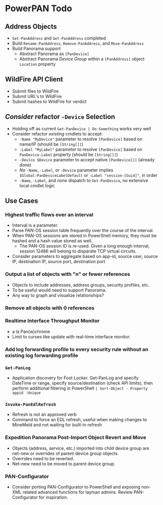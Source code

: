 # PowerPAN Todo

## Address Objects

- `Set-PanAddress` and `Get-PanAddress` completed
- Build `Rename-PanAddress`, `Remove-PanAddress`, and `Move-PanAddress`
- Build Panorama support
  - Abstract Panorama as `[PanDevice]`
  - Abstract Panorama *Device Group* within a `[PanAddress]` object `Location` property

## WildFire API Client

- Submit files to WildFire
- Submit URL's to WildFire
- Submit hashes to WildFire for verdict

## *Consider* refactor `-Device` Selection

- Holding off as current `Get-PanDevice | Do-Something` works very well
- Consider refactor *existing* cmdlets to accept:
  - `-Name "MyDevice"` parameter to resolve `[PanDevice]` based on name/IP (should be `[String[]]`)
  - `-Label "MyLabel"` parameter to resolve `[PanDevice]` based on `PanDevice.Label` property (should be `[String[]]`)
  - `-Device $Device` parameter to accept native `[PanDevice[]]` (already done)
  - *No* `-Name`, `-Label`, or `-Device` parameter implies `$Global:PanDeviceLabelDefault` or `-Label "session-[Guid]"`, in order
  - `-Name`, `-Label`, and *none* dispatch to `Get-PanDevice`, no extensive local cmdlet logic

## Use Cases

### Highest traffic flows over an interval

- Interval is a parameter.
- Parse PAN-OS session table frequently over the course of the interval.
- When PAN-OS sessions are stored in PowerShell memory, they must be hashed and a hash value stored as well.
  - The PAN-OS session ID is re-used. Given a long enough interval, session 12486 will belong to disparate TCP virtual circuits.
- Consider parameters to aggregate based on app-id, source user, source IP, destination IP, source port, destination port

### Output a list of objects with "n" or fewer references

- Objects to include addresses, address groups, security profiles, etc.
- To be useful would need to support Panorama.
- Any way to graph and visualize relationships?

### Remove all objects with 0 references

### Realtime Interface Throughput Monitor

- a la Pan(w)chrome
- Limit to curses like update with real-time interface monitor.

### Add log forwarding profile to every security rule without an existing log forwarding profile

### `Get-PanLog`

- Application discovery for Foot Locker. Get-PanLog and specify DateTime or range, specify source/destination (check API limits), then perform additional filtering in PowerShell `| Sort-Object - Property appid -Unique`

### `Invoke-PanEdlRefresh`

- Refresh is not an approved verb
- Command to force an EDL refresh, useful when making changes to MineMeld and not waiting for built-in refresh

### Expedition Panorama Post-Import Object Revert and Move

- Objects (address, service, etc.) imported into child device group are net-new or overrides of parent device group objects.
- Overrides need to be reverted.
- Net-new need to be moved to parent device group.

### PAN-Configurator

- Consider porting PAN-Configurator to PowerShell and exposing non-XML related advanced functions for layman admins. Review PAN-Configurator for inspiration.
